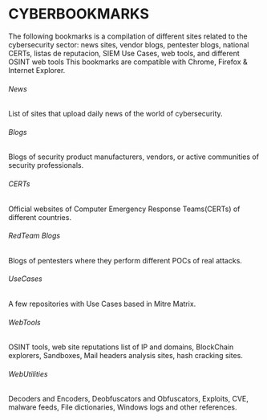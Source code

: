 # CYBERBOOKMARKS

The following bookmarks is a compilation of different sites related to the cybersecurity sector: news sites, vendor blogs, pentester blogs, national CERTs, listas de reputacion,  SIEM Use Cases, web tools, and different OSINT web tools
This bookmarks are compatible with Chrome, Firefox & Internet Explorer.

###### News

List of sites that upload daily news of the world of cybersecurity.

###### Blogs

Blogs of security product manufacturers, vendors,  or active communities of security professionals.

###### CERTs

Official websites of Computer Emergency Response Teams(CERTs) of different countries. 

###### RedTeam Blogs

Blogs of pentesters where they perform different POCs of real attacks.

###### UseCases

A few repositories with Use Cases based in Mitre Matrix.

###### WebTools

OSINT tools, web site reputations list of IP and domains, BlockChain explorers, Sandboxes, Mail headers analysis sites, hash cracking sites.

###### WebUtilities

Decoders and Encoders, Deobfuscators and Obfuscators, Exploits, CVE, malware feeds, File dictionaries, Windows logs and other references.